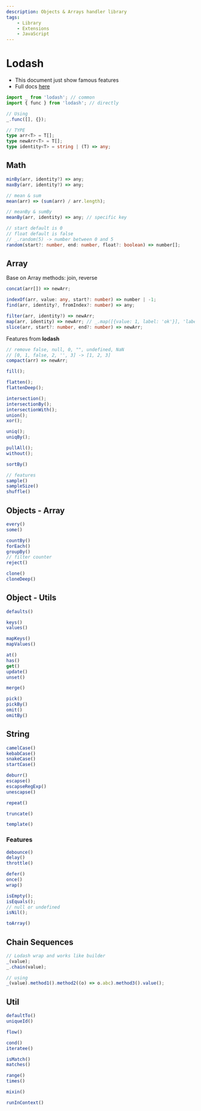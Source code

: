 ```yaml
---
description: Objects & Arrays handler library
tags:
    - Library
    - Extensions
    - JavaScript
---
```


# Lodash

- This document just show famous features
- Full docs [here](https://lodash.com/docs)

```ts
import _ from 'lodash'; // common
import { func } from 'lodash'; // directly

// Using
_.func([], {});
```

```ts
// TYPE
type arr<T> = T[];
type newArr<T> = T[];
type identity<T> = string | (T) => any;
```

## Math

```ts
minBy(arr, identity?) => any;
maxBy(arr, identity?) => any;

// mean & sum
mean(arr) => (sum(arr) / arr.length);

// meanBy & sumBy
meanBy(arr, identity) => any; // specific key

// start default is 0
// float default is false
// _.random(5) -> number between 0 and 5 
random(start?: number, end: number, float?: boolean) => number[]; 
```

## Array

Base on Array methods: join, reverse

```ts
concat(arr[]) => newArr;

indexOf(arr, value: any, start?: number) => number | -1;
find(arr, identity?, fromIndex?: number) => any;

filter(arr, identity?) => newArr;
map(arr, identity) => newArr; // _.map([{value: 1, label: 'ok'}], 'label') => ['ok']
slice(arr, start?: number, end?: number) => newArr;
```

Features from **lodash**

```ts
// remove false, null, 0, "", undefined, NaN
// [0, 1, false, 2, '', 3] -> [1, 2, 3]
compact(arr) => newArr;

fill();

flatten();
flattenDeep();

intersection();
intersectionBy();
intersectionWith();
union();
xor();

uniq();
uniqBy();

pullAll();
without();

sortBy()

// features
sample()
sampleSize()
shuffle()
```

## Objects - Array

```ts
every()
some()

countBy()
forEach()
groupBy()
// filter counter
reject()

clone()
cloneDeep()
```

## Object - Utils

```ts
defaults()

keys()
values()

mapKeys()
mapValues()

at()
has()
get()
update()
unset()

merge()

pick()
pickBy()
omit()
omitBy()
```

## String

```ts
camelCase()
kebabCase()
snakeCase()
startCase()

deburr()
escapse()
escapseRegExp()
unescapse()

repeat()

truncate()

template()
```

### Features

```ts
debounce()
delay()
throttle()

defer()
once()
wrap()

isEmpty();
isEquals();
// null or undefined
isNil();

toArray()
```

## Chain Sequences

```ts
// Lodash wrap and works like builder
_(value);
_.chain(value);

// using
_(value).method1().method2((o) => o.abc).method3().value();
```

## Util

```ts
defaultTo()
uniqueId()

flow()

cond()
iteratee()

isMatch()
matches()

range()
times()
```

```ts
mixin()

runInContext()
```
